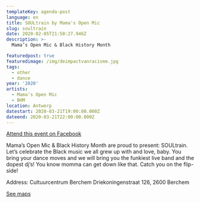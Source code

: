 ```yaml
---
templateKey: agenda-post
language: en
title: SOULtrain by Mama's Open Mic
slug: soultrain
date: 2020-02-05T21:50:27.946Z
description: >-
  Mama’s Open Mic & Black History Month

featuredpost: true
featuredimage: /img/deimpactvanracisme.jpg
tags:
  - other
  - dance
year: '2020'
artists:
  - Mama’s Open Mic
  - BHM
location: Antwerp
datestart: 2020-03-21T19:00:00.000Z
dateend: 2020-03-21T22:00:00.000Z
---
```

[Attend this event on Facebook](https://www.facebook.com/events/164635451631569/)

Mama’s Open Mic & Black History Month are proud to present: SOULtrain.
Let’s celebrate the Black music we all grew up with and love, baby.
You bring your dance moves and we will bring you the funkiest live band and the dopest dj’s!
You know momma can get down like that.
Catch you on the flip-side!

Address: Cultuurcentrum Berchem
Driekoningenstraat 126, 2600 Berchem

[See maps](https://g.page/cultuurcentrumberchem?share)
